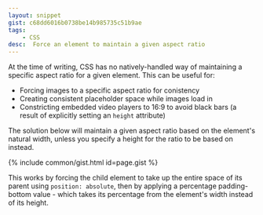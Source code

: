 ```yaml
---
layout: snippet
gist: c68dd6016b0738be14b985735c51b9ae
tags:
    - CSS
desc:  Force an element to maintain a given aspect ratio
---
```


At the time of writing, CSS has no natively-handled way of maintaining a specific aspect ratio for a given element. This can be useful for:
* Forcing images to a specific aspect ratio for conistency
* Creating consistent placeholder space while images load in
* Constricting embedded video players to 16:9 to avoid black bars (a result of explicitly setting an `height` attribute)

The solution below will maintain a given aspect ratio based on the element's natural width, unless you specify a height for the ratio to be based on instead.

{% include common/gist.html id=page.gist %}

This works by forcing the child element to take up the entire space of its parent using `position: absolute`, then by applying a percentage padding-bottom value - which takes its percentage from the element's width instead of its height.